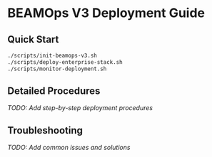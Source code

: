 # BEAMOps V3 Deployment Guide

## Quick Start
```bash
./scripts/init-beamops-v3.sh
./scripts/deploy-enterprise-stack.sh
./scripts/monitor-deployment.sh
```

## Detailed Procedures
*TODO: Add step-by-step deployment procedures*

## Troubleshooting
*TODO: Add common issues and solutions*
